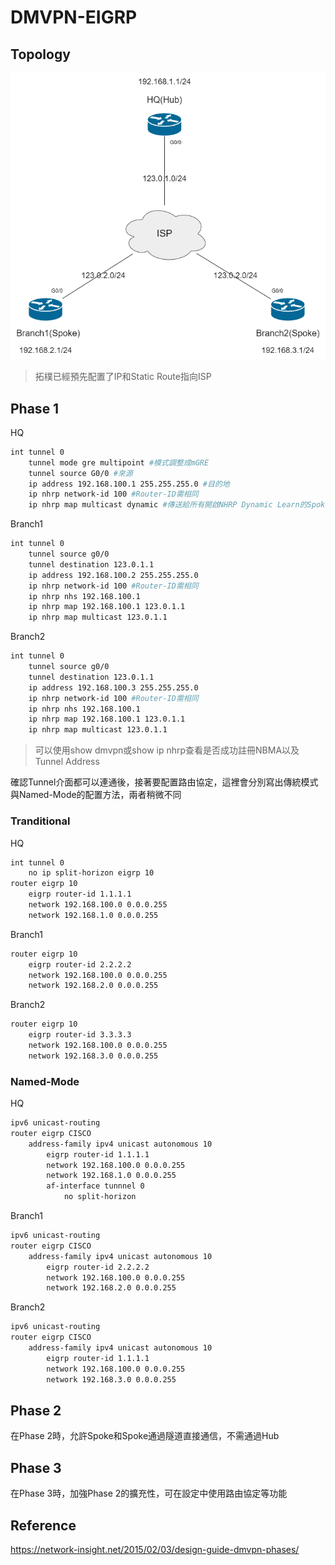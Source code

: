 # DMVPN-EIGRP #

## Topology ##

![](Image/Topology.png)

>拓樸已經預先配置了IP和Static Route指向ISP

## Phase 1 ##

HQ

```bash
int tunnel 0 
    tunnel mode gre multipoint #模式調整成mGRE
    tunnel source G0/0 #來源
    ip address 192.168.100.1 255.255.255.0 #目的地
    ip nhrp network-id 100 #Router-ID需相同
    ip nhrp map multicast dynamic #傳送給所有開啟NHRP Dynamic Learn的Spoke Router 
```

Branch1 

```bash
int tunnel 0
    tunnel source g0/0 
    tunnel destination 123.0.1.1
    ip address 192.168.100.2 255.255.255.0 
    ip nhrp network-id 100 #Router-ID需相同
    ip nhrp nhs 192.168.100.1 
    ip nhrp map 192.168.100.1 123.0.1.1 
    ip nhrp map multicast 123.0.1.1 
```

Branch2 

```bash
int tunnel 0
    tunnel source g0/0 
    tunnel destination 123.0.1.1
    ip address 192.168.100.3 255.255.255.0 
    ip nhrp network-id 100 #Router-ID需相同
    ip nhrp nhs 192.168.100.1 
    ip nhrp map 192.168.100.1 123.0.1.1 
    ip nhrp map multicast 123.0.1.1 
```

>可以使用show dmvpn或show ip nhrp查看是否成功註冊NBMA以及Tunnel Address

確認Tunnel介面都可以連通後，接著要配置路由協定，這裡會分別寫出傳統模式與Named-Mode的配置方法，兩者稍微不同

### Tranditional ### 

HQ

```bash
int tunnel 0 
    no ip split-horizon eigrp 10 
router eigrp 10 
    eigrp router-id 1.1.1.1 
    network 192.168.100.0 0.0.0.255 
    network 192.168.1.0 0.0.0.255 
```

Branch1 

```bash
router eigrp 10 
    eigrp router-id 2.2.2.2 
    network 192.168.100.0 0.0.0.255 
    network 192.168.2.0 0.0.0.255 
```

Branch2 

```bash
router eigrp 10 
    eigrp router-id 3.3.3.3 
    network 192.168.100.0 0.0.0.255 
    network 192.168.3.0 0.0.0.255 
```

### Named-Mode ### 

HQ

```bash
ipv6 unicast-routing 
router eigrp CISCO 
    address-family ipv4 unicast autonomous 10 
        eigrp router-id 1.1.1.1 
        network 192.168.100.0 0.0.0.255 
        network 192.168.1.0 0.0.0.255 
        af-interface tunnnel 0
            no split-horizon 
```

Branch1 

```bash
ipv6 unicast-routing 
router eigrp CISCO 
    address-family ipv4 unicast autonomous 10 
        eigrp router-id 2.2.2.2
        network 192.168.100.0 0.0.0.255 
        network 192.168.2.0 0.0.0.255 
```

Branch2 

```bash
ipv6 unicast-routing 
router eigrp CISCO 
    address-family ipv4 unicast autonomous 10 
        eigrp router-id 1.1.1.1 
        network 192.168.100.0 0.0.0.255 
        network 192.168.3.0 0.0.0.255  
```


## Phase 2 ##

在Phase 2時，允許Spoke和Spoke通過隧道直接通信，不需通過Hub

## Phase 3 ##

在Phase 3時，加強Phase 2的擴充性，可在設定中使用路由協定等功能

## Reference ## 

https://network-insight.net/2015/02/03/design-guide-dmvpn-phases/

